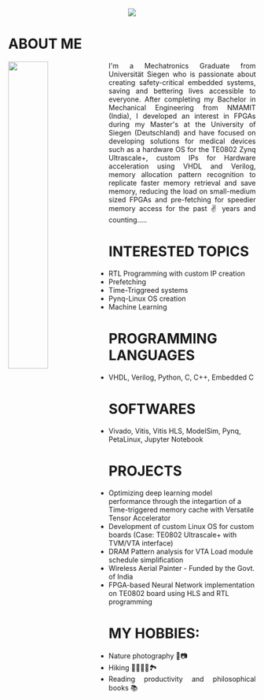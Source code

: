 <h1 align="center">
  <a href="https://git.io/typing-svg">
    <img src="https://readme-typing-svg.herokuapp.com/?lines=W+E+L+C+O+M+E+!+!+!;Hi,+I'm+Arun....👋;Pleasure+to+make...;+your+acquaintance!!+&center=true&size=30">
  </a>
</h1>

# ABOUT ME
<div>
  <img align="left" width="40%" src="https://github.com/user-attachments/assets/f7a21fab-286b-40e5-8267-2bb7ba26c3f1">
</div>

<div style="text-align: justify">
I'm a Mechatronics Graduate from Universität Siegen who is passionate about creating safety-critical embedded systems, saving and bettering lives accessible to everyone. After completing my Bachelor in Mechanical Engineering from NMAMIT (India), I developed an interest in FPGAs during my Master's at the University of Siegen (Deutschland) and have focused on developing solutions for medical devices such as a hardware OS for the TE0802 Zynq Ultrascale+, custom IPs for Hardware acceleration using VHDL and Verilog, memory allocation pattern recognition to replicate faster memory retrieval and save memory, reducing the load on small-medium sized FPGAs and pre-fetching for speedier memory access for the past ✌️ years and counting..... 
</div>

# INTERESTED TOPICS
- RTL Programming with custom IP creation
- Prefetching
- Time-Triggreed systems
- Pynq-Linux OS creation
- Machine Learning

# PROGRAMMING LANGUAGES
- VHDL, Verilog, Python, C, C++, Embedded C

# SOFTWARES
- Vivado, Vitis, Vitis HLS, ModelSim, Pynq, PetaLinux, Jupyter Notebook

# PROJECTS
- Optimizing deep learning model performance through the integartion of a Time-triggered memory cache with Versatile Tensor Accelerator
- Development of custom Linux OS for custom boards (Case: TE0802 Ultrascale+ with  TVM/VTA interface)
- DRAM Pattern analysis for VTA Load module schedule simplification
- Wireless Aerial Painter - Funded by the Govt. of India
- FPGA-based Neural Network implementation on TE0802 board using HLS and RTL programming 

# MY HOBBIES:
<div style="text-align: justify">
  
- Nature photography 🌲📷
- Hiking 🥾⛺🚵🧗🏞️
- Reading productivity and philosophical books 📚
</div>


<!--
**arunbasilpaul/arunbasilpaul** is a ✨ _special_ ✨ repository because its `README.md` (this file) appears on your GitHub profile.
